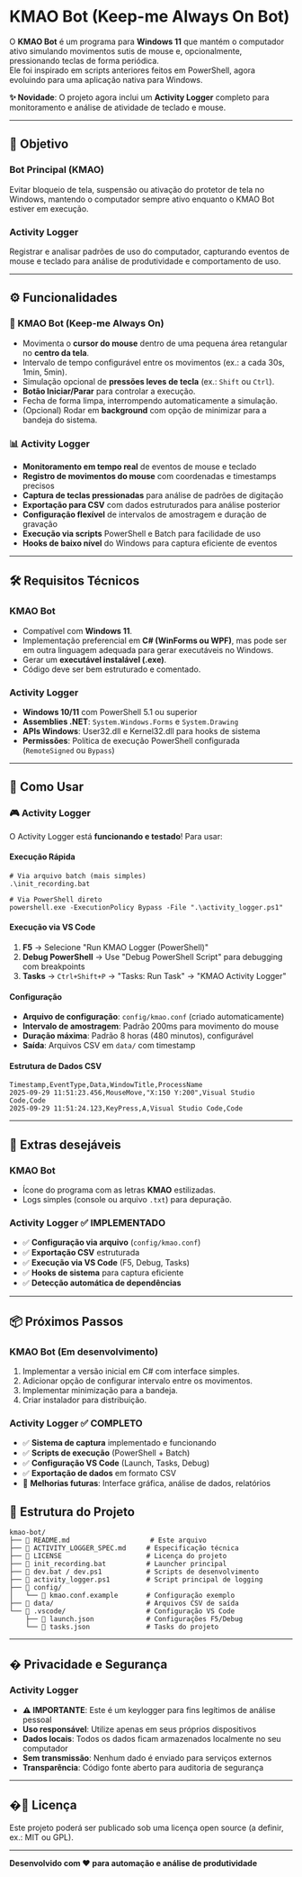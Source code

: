 # KMAO Bot (Keep-me Always On Bot)

O **KMAO Bot** é um programa para **Windows 11** que mantém o computador ativo simulando movimentos sutis de mouse e, opcionalmente, pressionando teclas de forma periódica.  
Ele foi inspirado em scripts anteriores feitos em PowerShell, agora evoluindo para uma aplicação nativa para Windows.

**✨ Novidade**: O projeto agora inclui um **Activity Logger** completo para monitoramento e análise de atividade de teclado e mouse.

---

## 🎯 Objetivo

### Bot Principal (KMAO)
Evitar bloqueio de tela, suspensão ou ativação do protetor de tela no Windows, mantendo o computador sempre ativo enquanto o KMAO Bot estiver em execução.

### Activity Logger
Registrar e analisar padrões de uso do computador, capturando eventos de mouse e teclado para análise de produtividade e comportamento de uso.

---

## ⚙️ Funcionalidades

### 🤖 KMAO Bot (Keep-me Always On)

- Movimenta o **cursor do mouse** dentro de uma pequena área retangular no **centro da tela**.  
- Intervalo de tempo configurável entre os movimentos (ex.: a cada 30s, 1min, 5min).  
- Simulação opcional de **pressões leves de tecla** (ex.: `Shift` ou `Ctrl`).  
- **Botão Iniciar/Parar** para controlar a execução.  
- Fecha de forma limpa, interrompendo automaticamente a simulação.  
- (Opcional) Rodar em **background** com opção de minimizar para a bandeja do sistema.

### 📊 Activity Logger

- **Monitoramento em tempo real** de eventos de mouse e teclado
- **Registro de movimentos do mouse** com coordenadas e timestamps precisos
- **Captura de teclas pressionadas** para análise de padrões de digitação
- **Exportação para CSV** com dados estruturados para análise posterior
- **Configuração flexível** de intervalos de amostragem e duração de gravação
- **Execução via scripts** PowerShell e Batch para facilidade de uso
- **Hooks de baixo nível** do Windows para captura eficiente de eventos  

---

## 🛠️ Requisitos Técnicos

### KMAO Bot
- Compatível com **Windows 11**.  
- Implementação preferencial em **C# (WinForms ou WPF)**, mas pode ser em outra linguagem adequada para gerar executáveis no Windows.  
- Gerar um **executável instalável (.exe)**.  
- Código deve ser bem estruturado e comentado.

### Activity Logger
- **Windows 10/11** com PowerShell 5.1 ou superior
- **Assemblies .NET**: `System.Windows.Forms` e `System.Drawing`
- **APIs Windows**: User32.dll e Kernel32.dll para hooks de sistema
- **Permissões**: Política de execução PowerShell configurada (`RemoteSigned` ou `Bypass`)  

---

## 🚀 Como Usar

### 🎮 Activity Logger

O Activity Logger está **funcionando e testado**! Para usar:

#### Execução Rápida
```batch
# Via arquivo batch (mais simples)
.\init_recording.bat

# Via PowerShell direto
powershell.exe -ExecutionPolicy Bypass -File ".\activity_logger.ps1"
```

#### Execução via VS Code
1. **F5** → Selecione "Run KMAO Logger (PowerShell)"
2. **Debug PowerShell** → Use "Debug PowerShell Script" para debugging com breakpoints
3. **Tasks** → `Ctrl+Shift+P` → "Tasks: Run Task" → "KMAO Activity Logger"

#### Configuração
- **Arquivo de configuração**: `config/kmao.conf` (criado automaticamente)
- **Intervalo de amostragem**: Padrão 200ms para movimento do mouse
- **Duração máxima**: Padrão 8 horas (480 minutos), configurável
- **Saída**: Arquivos CSV em `data/` com timestamp

#### Estrutura de Dados CSV
```csv
Timestamp,EventType,Data,WindowTitle,ProcessName
2025-09-29 11:51:23.456,MouseMove,"X:150 Y:200",Visual Studio Code,Code
2025-09-29 11:51:24.123,KeyPress,A,Visual Studio Code,Code
```

---

## 🚀 Extras desejáveis

### KMAO Bot
- Ícone do programa com as letras **KMAO** estilizadas.  
- Logs simples (console ou arquivo `.txt`) para depuração.

### Activity Logger ✅ IMPLEMENTADO
- ✅ **Configuração via arquivo** (`config/kmao.conf`)
- ✅ **Exportação CSV** estruturada
- ✅ **Execução via VS Code** (F5, Debug, Tasks)
- ✅ **Hooks de sistema** para captura eficiente
- ✅ **Detecção automática de dependências**  

---

## 📦 Próximos Passos

### KMAO Bot (Em desenvolvimento)
1. Implementar a versão inicial em C# com interface simples.  
2. Adicionar opção de configurar intervalo entre os movimentos.  
3. Implementar minimização para a bandeja.  
4. Criar instalador para distribuição.

### Activity Logger ✅ COMPLETO
- ✅ **Sistema de captura** implementado e funcionando
- ✅ **Scripts de execução** (PowerShell + Batch)
- ✅ **Configuração VS Code** (Launch, Tasks, Debug)
- ✅ **Exportação de dados** em formato CSV
- 🔄 **Melhorias futuras**: Interface gráfica, análise de dados, relatórios

## 📁 Estrutura do Projeto

```
kmao-bot/
├── 📄 README.md                    # Este arquivo
├── 📄 ACTIVITY_LOGGER_SPEC.md     # Especificação técnica
├── 📄 LICENSE                     # Licença do projeto
├── 🔧 init_recording.bat          # Launcher principal
├── 🔧 dev.bat / dev.ps1           # Scripts de desenvolvimento
├── 📜 activity_logger.ps1         # Script principal de logging
├── 📁 config/
│   └── 📄 kmao.conf.example       # Configuração exemplo
├── 📁 data/                       # Arquivos CSV de saída
└── 📁 .vscode/                    # Configuração VS Code
    ├── 📄 launch.json             # Configurações F5/Debug
    └── 📄 tasks.json              # Tasks do projeto
```  

---

## � Privacidade e Segurança

### Activity Logger
- **⚠️ IMPORTANTE**: Este é um keylogger para fins legítimos de análise pessoal
- **Uso responsável**: Utilize apenas em seus próprios dispositivos
- **Dados locais**: Todos os dados ficam armazenados localmente no seu computador
- **Sem transmissão**: Nenhum dado é enviado para serviços externos
- **Transparência**: Código fonte aberto para auditoria de segurança

---

## �📜 Licença

Este projeto poderá ser publicado sob uma licença open source (a definir, ex.: MIT ou GPL).

---

**Desenvolvido com ❤️ para automação e análise de produtividade**
